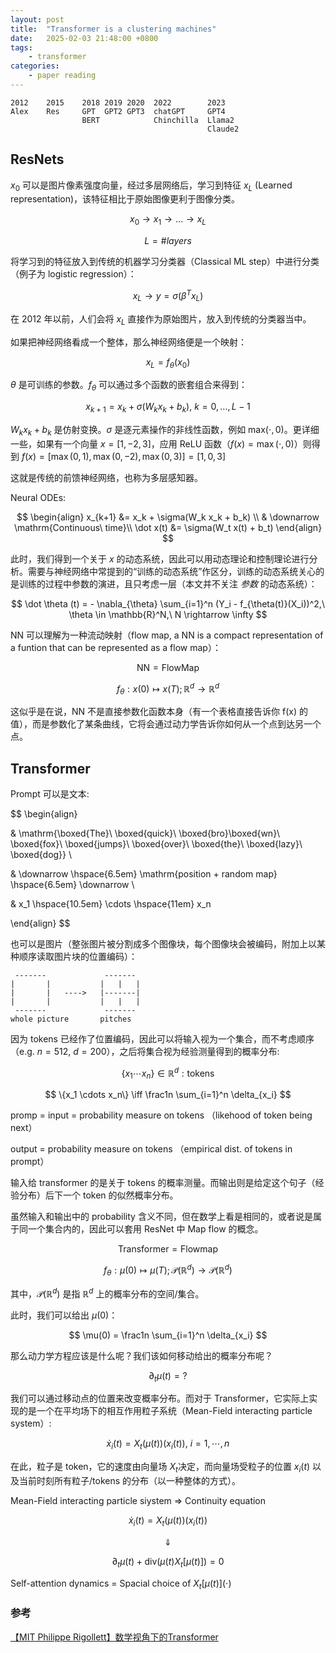 ```yaml
---
layout: post
title:  "Transformer is a clustering machines"
date:   2025-02-03 21:48:00 +0800
tags: 
    - transformer 
categories:
    - paper reading
---
```


```
2012    2015    2018 2019 2020  2022        2023
Alex    Res     GPT  GPT2 GPT3  chatGPT     GPT4
                BERT            Chinchilla  Llama2
                                            Claude2
```

## ResNets

$x_0$ 可以是图片像素强度向量，经过多层网络后，学习到特征 $x_L$ (Learned representation)，该特征相比于原始图像更利于图像分类。

$$
x_0 \rightarrow x_1 \rightarrow \dots \rightarrow x_L 
$$

$$
L = \# layers
$$

将学习到的特征放入到传统的机器学习分类器（Classical ML step）中进行分类（例子为 logistic regression）：

$$
x_L \rightarrow y = \sigma (\beta^T x_L)
$$

在 2012 年以前，人们会将 $x_L$ 直接作为原始图片，放入到传统的分类器当中。

如果把神经网络看成一个整体，那么神经网络便是一个映射：

$$
x_L = f_{\theta}(x_0)
$$

$\theta$ 是可训练的参数。$f_{\theta}$ 可以通过多个函数的嵌套组合来得到：

$$
x_{k+1} = x_k + \sigma(W_k x_k + b_k),\ k = 0,\dots, L-1
$$

$W_k x_k + b_k$ 是仿射变换。$\sigma$ 是逐元素操作的非线性函数，例如 $\mathrm{max}(\cdot, 0)$。更详细一些，如果有一个向量 $x = [1,-2,3]$，应用 ReLU 函数（$f(x) = \max(\cdot,0)$）则得到 $f(x) = [\max(0,1), \max(0,-2), \max(0,3)] = [1,0,3]$

这就是传统的前馈神经网络，也称为多层感知器。

Neural ODEs:

$$
\begin{align}
x_{k+1} &= x_k + \sigma(W_k x_k + b_k) \\
& \downarrow \mathrm{Continuous\ time}\\
\dot x(t) &= \sigma(W_t x(t) + b_t)
\end{align}
$$

此时，我们得到一个关于 $x$ 的动态系统，因此可以用动态理论和控制理论进行分析。需要与神经网络中常提到的“训练的动态系统”作区分，训练的动态系统关心的是训练的过程中参数的演进，且只考虑一层（本文并不关注 *参数* 的动态系统）：

$$
\dot \theta (t) = - \nabla_{\theta} \sum_{i=1}^n (Y_i - f_{\theta(t)}(X_i))^2,\ \theta \in \mathbb{R}^N,\ N \rightarrow \infty
$$


NN 可以理解为一种流动映射（flow map, a NN is a compact representation of a funtion that can be represented as a flow map）：

$$
\mathrm{NN = Flow Map}
$$

$$
f_{\theta}: x(0) \mapsto x(T); \mathbb{R}^d \to \mathbb{R}^d
$$


这似乎是在说，NN 不是直接参数化函数本身（有一个表格直接告诉你 f(x) 的值），而是参数化了某条曲线，它将会通过动力学告诉你如何从一个点到达另一个点。


## Transformer

Prompt 可以是文本: 

$$
\begin{align}

& \mathrm{\boxed{The}\  \boxed{quick}\ \boxed{bro}\boxed{wn}\ \boxed{fox}\ \boxed{jumps}\ \boxed{over}\ \boxed{the}\ \boxed{lazy}\ \boxed{dog}} \\

& \downarrow \hspace{6.5em} \mathrm{position + random map} \hspace{6.5em} \downarrow \\

& x_1 \hspace{10.5em} \cdots \hspace{11em} x_n

\end{align}
$$

也可以是图片（整张图片被分割成多个图像块，每个图像块会被编码，附加上以某种顺序读取图片块的位置编码）：

```
 -------             ------- 
|       |           |   |   |
|       |   ---->   |-------|
|       |           |   |   |
 -------             -------
whole picture       pitches
```

因为 tokens 已经作了位置编码，因此可以将输入视为一个集合，而不考虑顺序（e.g. $n=512,\ d=200$），之后将集合视为经验测量得到的概率分布:

$$
\{x_1 \cdots x_n\} \in \mathbb{R}^d: \mathrm{tokens}
$$

$$
\{x_1 \cdots x_n\} \iff \frac1n \sum_{i=1}^n \delta_{x_i}
$$

promp = input = probability measure on tokens （likehood of token being next）

output = probability measure on tokens （empirical dist. of tokens in prompt）

输入给 transformer 的是关于 tokens 的概率测量。而输出则是给定这个句子（经验分布）后下一个 token 的似然概率分布。

虽然输入和输出中的 probability 含义不同，但在数学上看是相同的，或者说是属于同一个集合内的，因此可以套用 ResNet 中 Map flow 的概念。

$$
\mathrm{Transformer = Flow map}
$$

$$
f_{\theta}: \mu(0) \mapsto \mu(T); \mathcal{P}(\mathbb{R}^d) \to \mathcal{P}(\mathbb{R}^d)
$$

其中，$\mathcal{P}(\mathbb{R}^d)$ 是指 $\mathbb{R}^d$ 上的概率分布的空间/集合。


此时，我们可以给出 $\mu(0)$：

$$
\mu(0) = \frac1n \sum_{i=1}^n \delta_{x_i}
$$

那么动力学方程应该是什么呢？我们该如何移动给出的概率分布呢？

$$
\partial_t \mu(t) = ?
$$

我们可以通过移动点的位置来改变概率分布。而对于 Transformer，它实际上实现的是一个在平均场下的相互作用粒子系统（Mean-Field interacting particle system）:

$$
\dot x_i(t) = X_t (\mu(t))(x_i(t)),\ i = 1,\cdots, n
$$

在此，粒子是 token，它的速度由向量场 $X_t$决定，而向量场受粒子的位置 $x_i(t)$ 以及当前时刻所有粒子/tokens 的分布（以一种整体的方式）。

Mean-Field interacting particle siystem => Continuity equation

$$
\dot x_i(t) = X_t (\mu(t))(x_i(t))
$$

$$
\Downarrow
$$

$$
\partial_t \mu(t) + \mathrm{div} (\mu(t)X_t[\mu(t)]) = 0
$$

Self-attention dynamics = Spacial choice of $X_t[\mu(t)](\cdot)$


### 参考

[【MIT Philippe Rigollett】数学视角下的Transformer](https://www.bilibili.com/video/BV16ifaYyE8Z/?spm_id_from=333.1007.tianma.1-2-2.click&vd_source=e371652571b1539bbd501fb7adb6cfc4)



